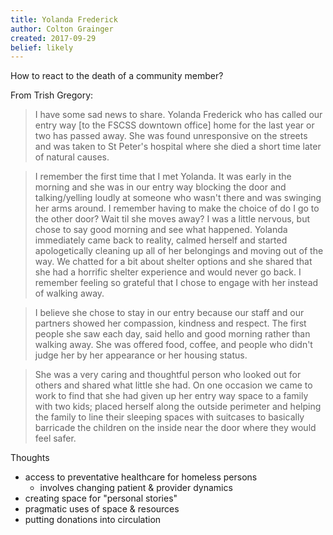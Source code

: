 ```yaml
---
title: Yolanda Frederick
author: Colton Grainger
created: 2017-09-29
belief: likely
---
```


How to react to the death of a community member?

From Trish Gregory:

> I have some sad news to share.  Yolanda Frederick who has called our entry way [to the FSCSS downtown office] home for the last year or two has passed away.  She was found unresponsive on the streets and was taken to St Peter's hospital where she died a short time later of natural causes.   

> I remember the first time that I met Yolanda.  It was early in the morning and she was in our entry way blocking the door and talking/yelling loudly at someone who wasn't there and was swinging her arms around.  I remember having to make the choice of do I go to the other door? Wait til she moves away?  I was a little nervous, but chose to say good morning and see what happened.  Yolanda immediately came back to reality, calmed herself and started apologetically cleaning up all of her belongings and moving out of the way.  We chatted for a bit about shelter options and she shared that she had a horrific shelter experience and would never go back. I remember feeling so grateful that I chose to engage with her instead of walking away.  

> I believe she chose to stay in our entry because our staff and our partners showed her compassion, kindness and respect.  The first people she saw each day, said hello and good morning rather than walking away.  She was offered food, coffee, and people who didn't judge her by her appearance or her housing status.  

> She was a very caring and thoughtful person who looked out for others and shared what little she had.  On one occasion we came to work to find that she had given up her entry way space to a family with two kids; placed herself along the outside perimeter and helping the family to line their sleeping spaces with suitcases to basically barricade the children on the inside near the door where they would feel safer.  

Thoughts
- access to preventative healthcare for homeless persons
	- involves changing patient & provider dynamics
- creating space for "personal stories"
- pragmatic uses of space & resources
- putting donations into circulation